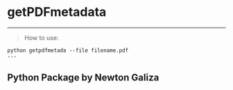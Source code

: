 # getPDFmetadata

---
>How to use:
```shell
python getpdfmetada --file filename.pdf
---
```

## Python Package by Newton Galiza
